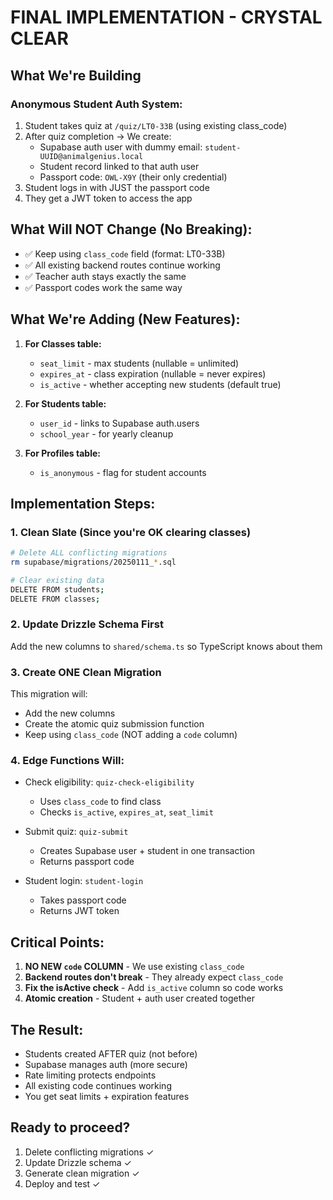 # FINAL IMPLEMENTATION - CRYSTAL CLEAR

## What We're Building

### Anonymous Student Auth System:
1. Student takes quiz at `/quiz/LT0-33B` (using existing class_code)
2. After quiz completion → We create:
   - Supabase auth user with dummy email: `student-UUID@animalgenius.local`
   - Student record linked to that auth user
   - Passport code: `OWL-X9Y` (their only credential)
3. Student logs in with JUST the passport code
4. They get a JWT token to access the app

## What Will NOT Change (No Breaking):
- ✅ Keep using `class_code` field (format: LT0-33B)
- ✅ All existing backend routes continue working
- ✅ Teacher auth stays exactly the same
- ✅ Passport codes work the same way

## What We're Adding (New Features):
1. **For Classes table:**
   - `seat_limit` - max students (nullable = unlimited)
   - `expires_at` - class expiration (nullable = never expires)
   - `is_active` - whether accepting new students (default true)

2. **For Students table:**
   - `user_id` - links to Supabase auth.users
   - `school_year` - for yearly cleanup

3. **For Profiles table:**
   - `is_anonymous` - flag for student accounts

## Implementation Steps:

### 1. Clean Slate (Since you're OK clearing classes)
```bash
# Delete ALL conflicting migrations
rm supabase/migrations/20250111_*.sql

# Clear existing data
DELETE FROM students;
DELETE FROM classes;
```

### 2. Update Drizzle Schema First
Add the new columns to `shared/schema.ts` so TypeScript knows about them

### 3. Create ONE Clean Migration
This migration will:
- Add the new columns
- Create the atomic quiz submission function
- Keep using `class_code` (NOT adding a `code` column)

### 4. Edge Functions Will:
- Check eligibility: `quiz-check-eligibility` 
  - Uses `class_code` to find class
  - Checks `is_active`, `expires_at`, `seat_limit`
  
- Submit quiz: `quiz-submit`
  - Creates Supabase user + student in one transaction
  - Returns passport code
  
- Student login: `student-login`
  - Takes passport code
  - Returns JWT token

## Critical Points:
1. **NO NEW `code` COLUMN** - We use existing `class_code`
2. **Backend routes don't break** - They already expect `class_code`
3. **Fix the isActive check** - Add `is_active` column so code works
4. **Atomic creation** - Student + auth user created together

## The Result:
- Students created AFTER quiz (not before)
- Supabase manages auth (more secure)
- Rate limiting protects endpoints
- All existing code continues working
- You get seat limits + expiration features

## Ready to proceed?
1. Delete conflicting migrations ✓
2. Update Drizzle schema ✓
3. Generate clean migration ✓
4. Deploy and test ✓